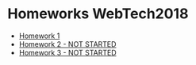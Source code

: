 # Homeworks WebTech2018

- [Homework 1](https://bitbucket.org/ccartas/webtech-labs/src/master/homeworks/homework_1/)
- [Homework 2 - NOT STARTED](https://bitbucket.org/ccartas/webtech-labs/src/master/)
- [Homework 3 - NOT STARTED](https://bitbucket.org/ccartas/webtech-labs/src/master/)